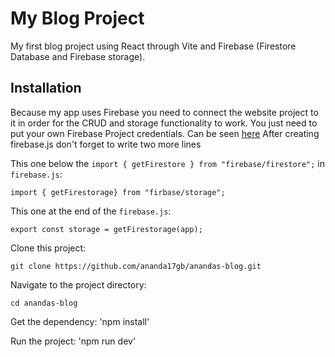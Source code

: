 # My Blog Project

My first blog project using React through Vite and Firebase (Firestore Database and Firebase storage).

## Installation

Because my app uses Firebase you need to connect the website project to it in order for the CRUD and storage functionality to work. You just need to put your own Firebase Project credentials. Can be seen [here](https://www.freecodecamp.org/news/how-to-use-the-firebase-database-in-react/#:~:text=To%20start%20using%20the%20Cloud,dropdown%2C%20and%20select%20Firestore%20Database.&text=Select%20the%20option%20to%20create,click%20to%20enable%20your%20database.) After creating firebase.js don't forget to write two more lines

This one below the `import { getFirestore } from "firebase/firestore";` in `firebase.js`:
```
import { getFirestorage} from "firbase/storage";
```
This one at the end of the `firebase.js`:
```
export const storage = getFirestorage(app);
```

Clone this project:
```
git clone https://github.com/ananda17gb/anandas-blog.git
```

Navigate to the project directory:
```
cd anandas-blog
```

Get the dependency:
'npm install'

Run the project:
'npm run dev'
